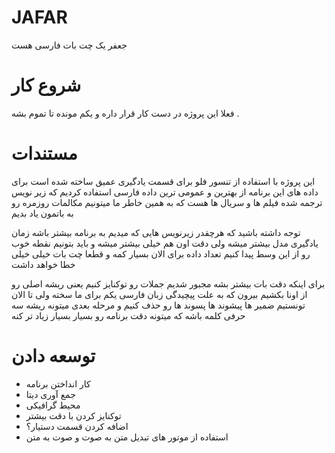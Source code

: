 # JAFAR
جعفر یک چت بات فارسی هست
# شروع کار
فعلا این پروژه در دست کار قرار داره و یکم مونده تا تموم بشه . 
# مستندات
این پروژه با استفاده از تنسور فلو برای قسمت یادگیری عمیق ساخته شده است
برای داده های این برنامه از بهترین و عمومی ترین داده فارسی استفاده کردیم که زیر نویس ترجمه شده فیلم ها و سریال ها هست
که به همین خاطر ما میتونیم مکالمات روزمره رو به باتمون یاد بدیم

توجه داشته باشید که هرچقدر زیرنویس هایی که میدیم به برنامه بیشتر باشه زمان یادگیری مدل بیشتر میشه
ولی دقت اون هم خیلی بیشتر میشه و باید بتونیم نقطه خوب رو از این وسط پیدا کنیم 
تعداد داده برای الان بسیار کمه و قطعا چت بات خیلی خیلی خطا خواهد داشت

برای اینکه دقت بات بیشتر بشه مجبور شدیم جملات رو توکنایز کنیم یعنی ریشه اصلی رو از اونا بکشیم بیرون
که به علت پیچیدگی زبان فارسی یکم برای ما سخته ولی تا الان تونستیم ضمیر ها پیشوند ها پسوند ها رو حذف کنیم
و مرحله بعدی میتونه ریشه سه حرفی کلمه باشه که میتونه دقت برنامه رو بسیار بسیار زیاد تر کنه

# توسعه دادن
- کار انداختن برنامه
- جمع آوری دیتا
- محیط گرافیکی
- توکنایز کردن با دقت بیشتر
- اضافه کردن قسمت دستیار؟
- استفاده از موتور های تبدیل متن به صوت و صوت به متن


